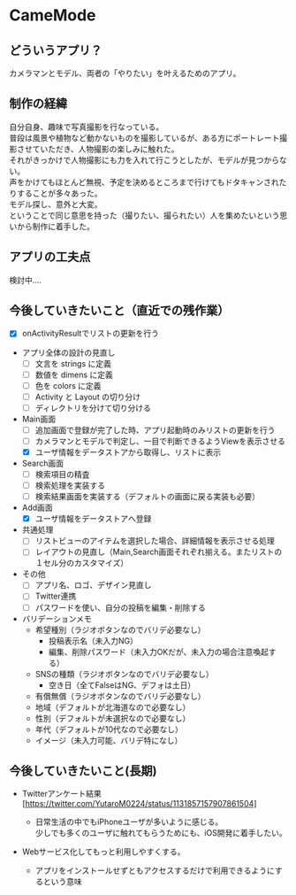 # CameMode

## どういうアプリ？

カメラマンとモデル、両者の「やりたい」を叶えるためのアプリ。

## 制作の経緯

自分自身、趣味で写真撮影を行なっている。<br>
普段は風景や植物など動かないものを撮影しているが、ある方にポートレート撮影させていただき、人物撮影の楽しみに触れた。<br>
それがきっかけで人物撮影にも力を入れて行こうとしたが、モデルが見つからない。<br>
声をかけてもほとんど無視、予定を決めるところまで行けてもドタキャンされたりすることが多々あった。<br>
モデル探し、意外と大変。<br>
ということで同じ意思を持った（撮りたい、撮られたい）人を集めたいという思いから制作に着手した。<br>

## アプリの工夫点

検討中....

## 今後していきたいこと（直近での残作業）
- [x] onActivityResultでリストの更新を行う

- アプリ全体の設計の見直し
  - [ ] 文言を strings に定義
  - [ ] 数値を dimens に定義
  - [ ] 色を colors に定義
  - [ ] Activity と Layout の切り分け
  - [ ] ディレクトリを分けて切り分ける
  
- Main画面
  - [ ] 追加画面で登録が完了した時、アプリ起動時のみリストの更新を行う
  - [ ] カメラマンとモデルで判定し、一目で判断できるようViewを表示させる
  - [x] ユーザ情報をデータストアから取得し、リストに表示
    
- Search画面
  - [ ] 検索項目の精査
  - [ ] 検索処理を実装する
  - [ ] 検索結果画面を実装する（デフォルトの画面に戻る実装も必要）

- Add画面
  - [x] ユーザ情報をデータストアへ登録

- 共通処理
  - [ ] リストビューのアイテムを選択した場合、詳細情報を表示させる処理
  - [ ] レイアウトの見直し（Main,Search画面それぞれ揃える。またリストの１セル分のカスタマイズ）
  
- その他
  - [ ] アプリ名、ロゴ、デザイン見直し
  - [ ] Twitter連携
  - [ ] パスワードを使い、自分の投稿を編集・削除する

- バリデーションメモ
  - 希望種別（ラジオボタンなのでバリデ必要なし）
    - 投稿表示名（未入力NG）
    - 編集、削除パスワード（未入力OKだが、未入力の場合注意喚起する）
  - SNSの種類（ラジオボタンなのでバリデ必要なし）
    - 空き日（全てFalseはNG、デフォは土日）
  - 有償無償（ラジオボタンなのでバリデ必要なし）
  - 地域（デフォルトが北海道なので必要なし）
  - 性別（デフォルトが未選択なので必要なし）
  - 年代（デフォルトが10代なので必要なし）
  - イメージ（未入力可能、バリデ特になし）

## 今後していきたいこと(長期)

- Twitterアンケート結果[https://twitter.com/YutaroM0224/status/1131857157907861504]
  - 日常生活の中でもiPhoneユーザが多いように感じる。<br>
    少しでも多くのユーザに触れてもらうためにも、iOS開発に着手したい。

- Webサービス化してもっと利用しやすくする。
  - アプリをインストールせずともアクセスするだけで利用できるようにするという意味
